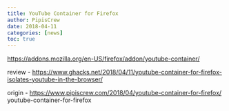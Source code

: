 ```yaml
---
title: YouTube Container for Firefox
author: PipisCrew
date: 2018-04-11
categories: [news]
toc: true
---
```


https://addons.mozilla.org/en-US/firefox/addon/youtube-container/

review - https://www.ghacks.net/2018/04/11/youtube-container-for-firefox-isolates-youtube-in-the-browser/

origin - https://www.pipiscrew.com/2018/04/youtube-container-for-firefox/ youtube-container-for-firefox